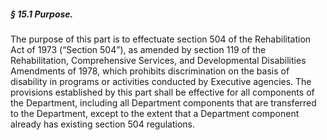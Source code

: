 ##### § 15.1 Purpose. #####

The purpose of this part is to effectuate section 504 of the Rehabilitation Act of 1973 (“Section 504”), as amended by section 119 of the Rehabilitation, Comprehensive Services, and Developmental Disabilities Amendments of 1978, which prohibits discrimination on the basis of disability in programs or activities conducted by Executive agencies. The provisions established by this part shall be effective for all components of the Department, including all Department components that are transferred to the Department, except to the extent that a Department component already has existing section 504 regulations.